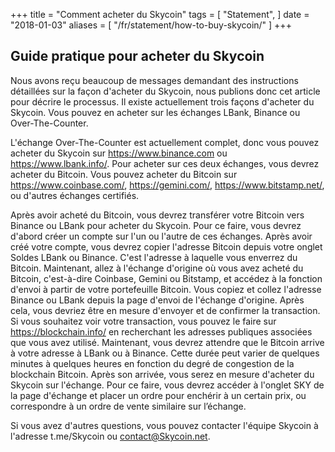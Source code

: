+++
title = "Comment acheter du Skycoin"
tags = [
    "Statement",
]
date = "2018-01-03"
aliases = [
	"/fr/statement/how-to-buy-skycoin/"
]
+++

## Guide pratique pour acheter du Skycoin

Nous avons reçu beaucoup de messages demandant des instructions détaillées sur la façon d'acheter du Skycoin, nous publions donc cet article pour décrire le processus.
Il existe actuellement trois façons d'acheter du Skycoin. Vous pouvez en acheter sur les échanges LBank, Binance ou Over-The-Counter.

L'échange Over-The-Counter est actuellement complet, donc vous pouvez acheter du Skycoin sur https://www.binance.com ou https://www.lbank.info/.
Pour acheter sur ces deux échanges, vous devrez acheter du Bitcoin.
Vous pouvez acheter du Bitcoin sur https://www.coinbase.com/, https://gemini.com/, https://www.bitstamp.net/, ou d'autres échanges certifiés.

Après avoir acheté du Bitcoin, vous devrez transférer votre Bitcoin vers Binance ou LBank pour acheter du Skycoin.
Pour ce faire, vous devrez d'abord créer un compte sur l'un ou l'autre de ces échanges.
Après avoir créé votre compte, vous devrez copier l'adresse Bitcoin depuis votre onglet Soldes LBank ou Binance.
C'est l'adresse à laquelle vous enverrez du Bitcoin.
Maintenant, allez à l'échange d'origine où vous avez acheté du Bitcoin, c'est-à-dire Coinbase, Gemini ou Bitstamp, et accédez à la fonction d'envoi à partir de votre portefeuille Bitcoin.
Vous copiez et collez l'adresse Binance ou LBank depuis la page d'envoi de l'échange d'origine.
Après cela, vous devriez être en mesure d'envoyer et de confirmer la transaction.
Si vous souhaitez voir votre transaction, vous pouvez le faire sur https://blockchain.info/ en recherchant les adresses publiques associées que vous avez utilisé.
Maintenant, vous devrez attendre que le Bitcoin arrive à votre adresse à LBank ou à Binance.
Cette durée peut varier de quelques minutes à quelques heures en fonction du degré de congestion de la blockchain Bitcoin. Après son arrivée, vous serez en mesure d'acheter du Skycoin sur l'échange.
Pour ce faire, vous devrez accéder à l'onglet SKY de la page d'échange et placer un ordre pour enchérir à un certain prix, ou correspondre à un ordre de vente similaire sur l’échange.

Si vous avez d'autres questions, vous pouvez contacter l'équipe Skycoin à l'adresse t.me/Skycoin ou contact@Skycoin.net.
